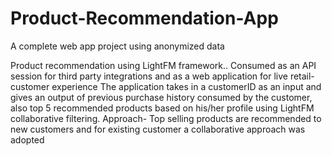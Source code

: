 # Product-Recommendation-App
A complete web app project using anonymized data

Product recommendation using LightFM framework.. Consumed as an API session for third party integrations and as a web application for live retail-customer experience
The application takes in a customerID as an input and gives an output of previous purchase history consumed by the customer, also top 5 recommended products based on his/her profile using LightFM collaborative filtering.
Approach- Top selling products are recommended to new customers and for existing customer a collaborative approach was adopted
